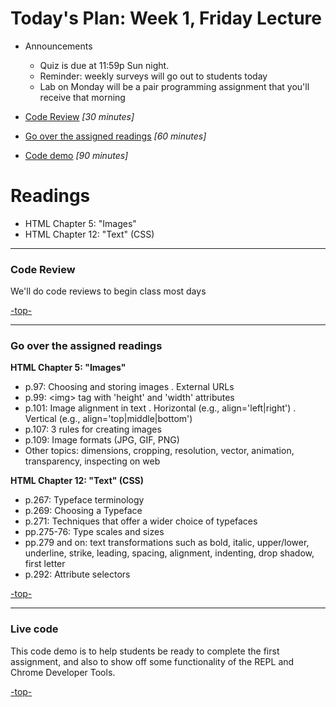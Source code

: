 <a id="top"></a>
# Today's Plan: Week 1, Friday Lecture

- Announcements
  - Quiz is due at 11:59p Sun night.
  - Reminder: weekly surveys will go out to students today
  - Lab on Monday will be a pair programming assignment that you'll receive that morning

- [Code Review](#codereview) *[30 minutes]*
- [Go over the assigned readings](#readings) *[60 minutes]*
- [Code demo](#code) *[90 minutes]*

# Readings

- HTML Chapter 5: "Images"
- HTML Chapter 12: "Text" (CSS)

---

<a id="codereview"></a>
### Code Review

We'll do code reviews to begin class most days

[-top-](#top)

---

<a id="readings"></a>
### Go over the assigned readings

**HTML Chapter 5: "Images"**

- p.97: Choosing and storing images
  . External URLs
- p.99: \<img\> tag with 'height' and 'width' attributes
- p.101: Image alignment in text
  . Horizontal (e.g., align='left|right')
  . Vertical (e.g., align='top|middle|bottom')
- p.107: 3 rules for creating images
- p.109: Image formats (JPG, GIF, PNG)
- Other topics: dimensions, cropping, resolution, vector, animation, transparency, inspecting on web

**HTML Chapter 12: "Text" (CSS)**

- p.267: Typeface terminology
- p.269: Choosing a Typeface
- p.271: Techniques that offer a wider choice of typefaces
- pp.275-76: Type scales and sizes
- pp.279 and on: text transformations such as bold, italic, upper/lower, underline, strike, leading, spacing, alignment, indenting, drop shadow, first letter
- p.292: Attribute selectors

[-top-](#top)

---

<a id="code"></a>
### Live code

This code demo is to help students be ready to complete the first assignment, and also to show off some functionality of the REPL and Chrome Developer Tools.

[-top-](#top)

